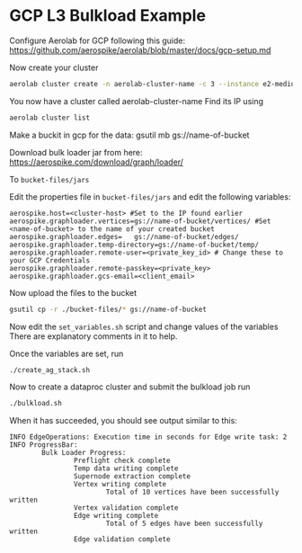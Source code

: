 # GCP L3 Bulkload Example

Configure Aerolab for GCP following this guide: https://github.com/aerospike/aerolab/blob/master/docs/gcp-setup.md

Now create your cluster
```bash
aerolab cluster create -n aerolab-cluster-name -c 3 --instance e2-medium --zone us-central1-a --disk pd-balanced:20 --disk pd-ssd:40 --disk pd-ssd:40 --start n
```

You now have a cluster called aerolab-cluster-name
Find its IP using
```bash
aerolab cluster list
```
Make a buckit in gcp for the data: gsutil mb gs://name-of-bucket

Download bulk loader jar from here:
https://aerospike.com/download/graph/loader/

To ```bucket-files/jars```

Edit the properties file in ```bucket-files/jars``` and edit the following variables:
```
aerospike.host=<cluster-host> #Set to the IP found earlier 
aerospike.graphloader.vertices=gs://name-of-bucket/vertices/ #Set <name-of-bucket> to the name of your created bucket
aerospike.graphloader.edges=   gs://name-of-bucket/edges/
aerospike.graphloader.temp-directory=gs://name-of-bucket/temp/
aerospike.graphloader.remote-user=<private_key_id> # Change these to your GCP Credentials
aerospike.graphloader.remote-passkey=<private_key>
aerospike.graphloader.gcs-email=<client_email>
```

Now upload the files to the bucket
```bash
gsutil cp -r ./bucket-files/* gs://name-of-bucket
```

Now edit the ```set_variables.sh``` script and change values of the variables
There are explanatory comments in it to help.

Once the variables are set, run 
```bash
./create_ag_stack.sh
```

Now to create a dataproc cluster and submit the bulkload job run
```bash
./bulkload.sh
```

When it has succeeded, you should see output similar to this:
```
INFO EdgeOperations: Execution time in seconds for Edge write task: 2
INFO ProgressBar:
        Bulk Loader Progress:
                Preflight check complete
                Temp data writing complete
                Supernode extraction complete
                Vertex writing complete
                        Total of 10 vertices have been successfully written
                Vertex validation complete
                Edge writing complete
                        Total of 5 edges have been successfully written
                Edge validation complete

```